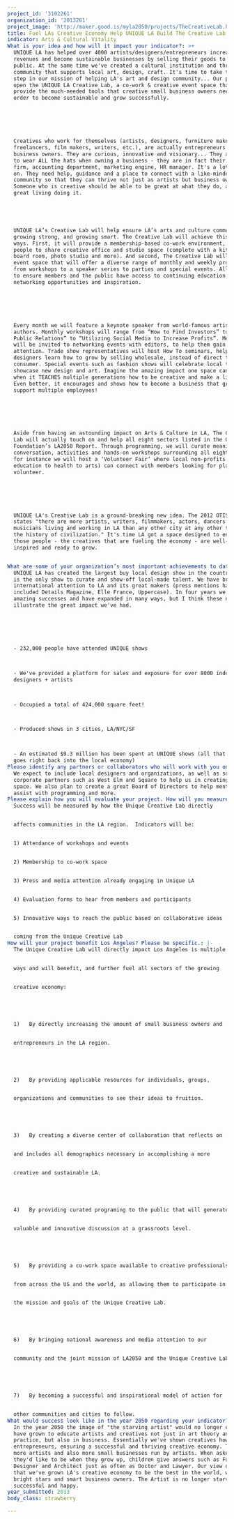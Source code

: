 ```yaml
---
project_id: '3102261'
organization_id: '2013261'
project_image: 'http://maker.good.is/myla2050/projects/TheCreativeLab.html'
title: Fuel LAs Creative Economy Help UNIQUE LA Build The Creative Lab!
indicator: Arts & Cultural Vitality
What is your idea and how will it impact your indicator?: >+
  UNIQUE LA has helped over 4000 artists/designers/entrepreneurs increase
  revenues and become sustainable businesses by selling their goods to the
  public. At the same time we've created a cultural institution and thriving
  community that supports local art, design, craft. It's time to take the next
  step in our mission of helping LA's art and design community... Our plan is to
  open the UNIQUE LA Creative Lab, a co-work & creative event space that would
  provide the much-needed tools that creative small business owners need in
  order to become sustainable and grow successfully.






  Creatives who work for themselves (artists, designers, furniture makers,
  freelancers, film makers, writers, etc.), are actually entrepreneurs and small
  business owners. They are curious, innovative and visionary... They also have
  to wear ALL the hats when owning a business - they are in fact their own PR
  firm, accounting department, marketing engine, HR manager. It's a lot to take
  on. They need help, guidance and a place to connect with a like-minded
  community so that they can thrive not just as artists but business owners.
  Someone who is creative should be able to be great at what they do, and make a
  great living doing it.


    


  UNIQUE LA’s Creative Lab will help ensure LA’s arts and culture community is
  growing strong, and growing smart. The Creative Lab will achieve this in two
  ways. First, it will provide a membership-based co-work environment, allowing
  people to share creative office and studio space (complete with a kitchen,
  board room, photo studio and more). And second, The Creative Lab will have an
  event space that will offer a diverse range of monthly and weekly programming,
  from workshops to a speaker series to parties and special events. All curated
  to ensure members and the public have access to continuing education,
  networking opportunities and inspiration. 






  Every month we will feature a keynote speaker from world-famous artists to
  authors. Monthly workshops will range from “How to Find Investors” to “DIY
  Public Relations” to “Utilizing Social Media to Increase Profits”. Members
  will be invited to networking events with editors, to help them gain press
  attention. Trade show representatives will host How To seminars, helping
  designers learn how to grow by selling wholesale, instead of direct to
  consumer. Special events such as fashion shows will celebrate local talent and
  showcase new design and art. Imagine the amazing impact one space can have,
  when it TEACHES multiple generations how to be creative and make a living!
  Even better, it encourages and shows how to become a business that grows to
  support multiple employees!






  Aside from having an astounding impact on Arts & Culture in LA, The Creative
  Lab will actually touch on and help all eight sectors listed in the Goldhirsh
  Foundation’s LA2050 Report. Through programming, we will curate meaningful
  conversation, activities and hands-on workshops surrounding all eight areas —
  for instance we will host a ‘Volunteer Fair’ where local non-profits (from
  education to health to arts) can connect with members looking for places to
  volunteer. 






  UNIQUE LA's Creative Lab is a ground-breaking new idea. The 2012 OTIS Report
  states "there are more artists, writers, filmmakers, actors, dancers and
  musicians living and working in LA than any other city at any other time in
  the history of civilization." It's time LA got a space designed to ensure
  those people - the creatives that are fueling the economy - are well-trained,
  inspired and ready to grow.   


What are some of your organization’s most important achievements to date?: >-
  UNIQUE LA has created the largest buy local design show in the country - and
  is the only show to curate and show-off local-made talent. We have brought
  international attention to LA and its great makers (press mentions have
  included Details Magazine, Elle France, Uppercase). In four years we've had
  amazing successes and have expanded in many ways, but I think these numbers
  illustrate the great impact we've had.






  - 232,000 people have attended UNIQUE shows



  - We've provided a platform for sales and exposure for over 8000 independent
  designers + artists



  - Occupied a total of 424,000 square feet! 



  - Produced shows in 3 cities, LA/NYC/SF 



  - An estimated $9.3 million has been spent at UNIQUE shows (all that money
  goes right back into the local economy)
Please identify any partners or collaborators who will work with you on this project.: >-
  We expect to include local designers and organizations, as well as some of our
  corporate partners such as West Elm and Square to help us in creating the
  space. We also plan to create a great Board of Directors to help mentor,
  assist with programming and more.
Please explain how you will evaluate your project. How will you measure success?: |-
  Success will be measured by how the Unique Creative Lab directly


  affects communities in the LA region.  Indicators will be:


  1) Attendance of workshops and events


  2) Membership to co-work space


  3) Press and media attention already engaging in Unique LA


  4) Evaluation forms to hear from members and participants


  5) Innovative ways to reach the public based on collaborative ideas


  coming from the Unique Creative Lab
How will your project benefit Los Angeles? Please be specific.: |-
  The Unique Creative Lab will directly impact Los Angeles is multiple


  ways and will benefit, and further fuel all sectors of the growing


  creative economy:





  1)   By directly increasing the amount of small business owners and


  entrepreneurs in the LA region.





  2)   By providing applicable resources for individuals, groups,


  organizations and communities to see their ideas to fruition.





  3)   By creating a diverse center of collaboration that reflects on


  and includes all demographics necessary in accomplishing a more


  creative and sustainable LA.





  4)   By providing curated programing to the public that will generate


  valuable and innovative discussion at a grassroots level.





  5)   By providing a co-work space available to creative professionals


  from across the US and the world, as allowing them to participate in


  the mission and goals of the Unique Creative Lab.





  6)   By bringing national awareness and media attention to our


  community and the joint mission of LA2050 and the Unique Creative Lab.





  7)   By becoming a successful and inspirational model of action for


  other communities and cities to follow.
What would success look like in the year 2050 regarding your indicator?: >-
  In the year 2050 the image of "the starving artist" would no longer exist. We
  have grown to educate artists and creatives not just in art theory and
  practice, but also in business. Essentially we've shown creatives how to be
  entrepreneurs, ensuring a successful and thriving creative economy. There are
  more artists and also more small businesses run by artists. When asked what
  they'd like to be when they grow up, children give answers such as Furniture
  Designer and Architect just as often as Doctor and Lawyer. Our view of 2050 is
  that we've grown LA's creative economy to be the best in the world, with
  bright stars and smart business owners. The Artist is no longer starving but
  successful and happy.
year_submitted: 2013
body_class: strawberry

---
```

